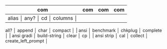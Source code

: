 | com        | com          | com     | com                |
| ---------- | ------------ | ------- | ------------------ |
| alias      │ any?         │ cd      │ columns            │
all?         │ append       │ char    │ compact            │
| ansi       │ benchmark    │ chkplug │ complete           │
| ansi gradi │ build-string │ clear   │ cp                 │
| ansi strip │ cal          │ collect │ create_left_prompt │
